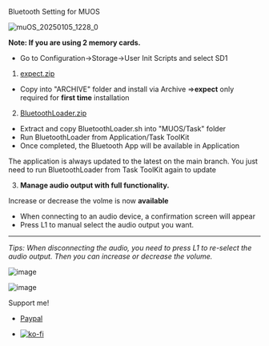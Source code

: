 Bluetooth Setting for MUOS

![muOS_20250105_1228_0](https://github.com/user-attachments/assets/e9cf6c27-c8b1-4747-8ec9-61bd60b08587)



**Note: If you are using 2 memory cards.**
- Go to Configuration->Storage->User Init Scripts and select SD1

1. [expect.zip](https://github.com/user-attachments/files/18309191/expect.zip)

- Copy into "ARCHIVE" folder and install via Archive
=>**expect** only required for **first time** installation

2. [BluetoothLoader.zip](https://github.com/user-attachments/files/18285876/BluetoothLoader.zip)
- Extract and copy BluetoothLoader.sh into "MUOS/Task" folder
- Run BluetoothLoader from Application/Task ToolKit
- Once completed, the Bluetooth App will be available in Application

The application is always updated to the latest on the main branch.
You just need to run BluetoothLoader from Task ToolKit again to update

3. **Manage audio output with full functionality.**

Increase or decrease the volme is now **available**
- When connecting to an audio device, a confirmation screen will appear
- Press L1 to manual select the audio output you want.
----------
*Tips: When disconnecting the audio, you need to press L1 to re-select the audio output. Then you can increase or decrease the volume.*

![image](https://github.com/user-attachments/assets/5f118191-e43a-40d1-9915-7c025bb29f94)

![image](https://github.com/user-attachments/assets/bc304f5f-6490-4ec3-9c3d-92c6e49df8ff)


Support me!

- [Paypal](https://paypal.me/cnv95)

- [![ko-fi](https://ko-fi.com/img/githubbutton_sm.svg)](https://ko-fi.com/B0B716P661)
